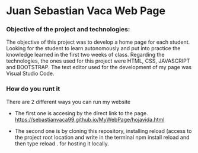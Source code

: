 # Juan Sebastian Vaca Web Page

### Objective of the project and technologies: 
The objective of this project was to develop a home page for each student. Looking for the student to learn autonomously and put into practice the knowledge learned in the first two weeks of class.
Regarding the technologies, the ones used for this project were HTML, CSS, JAVASCRIPT and BOOTSTRAP. The text editor used for the development of my page was Visual Studio Code.

### How do you runt it
There are 2 different ways you can run my website 
  - The first one is accesing by the direct link to the page. https://sebastianvaca99.github.io/MyWebPage/hojavida.html
  
  - The second one is by cloning this repository, installing reload (access to the project root location and write in the terminal npm install reload and then type reload . for hosting it locally.
